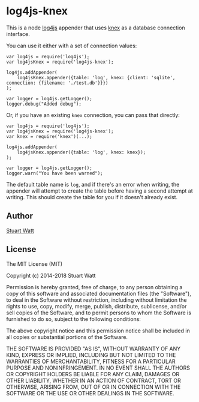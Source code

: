 log4js-knex
===========

This is a node [log4js](https://github.com/nomiddlename/log4js-node) appender that 
uses [knex](http://knexjs.org/) as a database connection interface. 

You can use it either with a set of connection values:

```
var log4js = require('log4js');
var log4jsKnex = require('log4js-knex');

log4js.addAppender(
    log4jsKnex.appender({table: 'log', knex: {client: 'sqlite', connection: {filename: './test.db'}}})
);

var logger = log4js.getLogger();
logger.debug("Added debug");
```

Or, if you have an existing `knex` connection, you can pass that directly:

```
var log4js = require('log4js');
var log4jsKnex = require('log4js-knex');
var knex = require('knex')(...);

log4js.addAppender(
    log4jsKnex.appender({table: 'log', knex: knex});
);

var logger = log4js.getLogger();
logger.warn("You have been warned");
```

The default table name is `log`, and if there's an error when writing, the appender 
will attempt to create the table before having a second attempt at writing. This 
should create the table for you if it doesn't already exist. 

Author
------

[Stuart Watt](https://github.com/morungos)

License 
-------

The MIT License (MIT)

Copyright (c) 2014-2018 Stuart Watt

Permission is hereby granted, free of charge, to any person obtaining a copy
of this software and associated documentation files (the "Software"), to deal
in the Software without restriction, including without limitation the rights
to use, copy, modify, merge, publish, distribute, sublicense, and/or sell
copies of the Software, and to permit persons to whom the Software is
furnished to do so, subject to the following conditions:

The above copyright notice and this permission notice shall be included in all
copies or substantial portions of the Software.

THE SOFTWARE IS PROVIDED "AS IS", WITHOUT WARRANTY OF ANY KIND, EXPRESS OR
IMPLIED, INCLUDING BUT NOT LIMITED TO THE WARRANTIES OF MERCHANTABILITY,
FITNESS FOR A PARTICULAR PURPOSE AND NONINFRINGEMENT. IN NO EVENT SHALL THE
AUTHORS OR COPYRIGHT HOLDERS BE LIABLE FOR ANY CLAIM, DAMAGES OR OTHER
LIABILITY, WHETHER IN AN ACTION OF CONTRACT, TORT OR OTHERWISE, ARISING FROM,
OUT OF OR IN CONNECTION WITH THE SOFTWARE OR THE USE OR OTHER DEALINGS IN THE
SOFTWARE.

